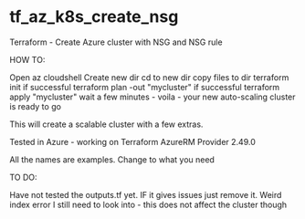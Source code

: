 # tf_az_k8s_create_nsg
Terraform - Create Azure cluster with NSG and NSG rule

HOW TO: 

Open az cloudshell
Create new dir
cd to new dir
copy files to dir
terraform init
if successful terraform plan -out "mycluster"
if successful terraform apply "mycluster"
wait a few minutes - voila - your new auto-scaling cluster is ready to go

This will create a scalable cluster with a few extras. 

Tested in Azure - working on Terraform AzureRM Provider 2.49.0

All the names are examples. Change to what you need 

TO DO:

Have not tested the outputs.tf yet. IF it gives issues just remove it. 
Weird index error I still need to look into - this does not affect the cluster though
